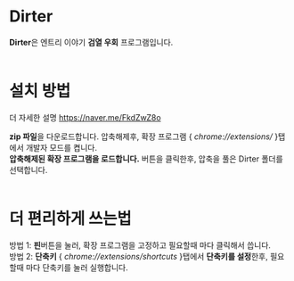 # Dirter
**Dirter**은 엔트리 이야기 **검열 우회** 프로그램입니다.<br>
<br>
# 설치 방법
더 자세한 설명
https://naver.me/FkdZwZ8o

**zip 파일**을 다운로드합니다.
압축해제후, 확장 프로그램 { *chrome://extensions/* }탭에서 개발자 모드를 켭니다.<br>
**압축해제된 확장 프로그램을 로드합니다.** 버튼을 클릭한후, 압축을 풀은 Dirter 폴더를 선택합니다.<br>
<br>
# 더 편리하게 쓰는법
방법 1: **핀**버튼을 눌러, 확장 프로그램을 고정하고 필요할때 마다 클릭해서 씁니다.<br>
방법 2: **단축키** { *chrome://extensions/shortcuts* }탭에서 **단축키를 설정**한후, 필요할때 마다 단축키를 눌러 실행합니다.
